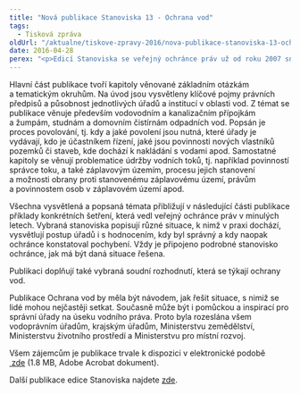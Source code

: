 ```yaml
---
title: "Nová publikace Stanoviska 13 - Ochrana vod"
tags:
  - Tisková zpráva
oldUrl: "/aktualne/tiskove-zpravy-2016/nova-publikace-stanoviska-13-ochrana-vod"
date: 2016-04-28
perex: "<p>Edicí Stanoviska se veřejný ochránce práv už od roku 2007 snaží usnadnit širší veřejnosti i úřadům orientaci v zákonech, prováděcích vyhláškách a rozsudcích správních soudů. Publikace s pořadovým číslem 13 - Ochrana vod – je tentokrát určena všem, kdo musí řešit záležitosti podle vodního práva, ať už jde například o budování studní, likvidaci odpadních vod, připojení staveb na vodovodní nebo kanalizační řad, ochranu před povodněmi apod.</p>"
---
```


<!-- imported from the old website -->

<p>Hlavní část publikace tvoří kapitoly věnované základním otázkám a tematickým okruhům. Na úvod jsou vysvětleny klíčové pojmy právních předpisů a působnost jednotlivých úřadů a institucí v oblasti vod. Z témat se publikace věnuje především vodovodním a kanalizačním přípojkám a žumpám, studnám a domovním čistírnám odpadních vod. Popsán je proces povolování, tj. kdy a jaké povolení jsou nutná, které úřady je vydávají, kdo je účastníkem řízení, jaké jsou povinnosti nových vlastníků pozemků či staveb, kde dochází k nakládání s vodami apod. Samostatné kapitoly se věnují problematice údržby vodních toků, tj. například povinností správce toku, a také záplavovým územím, procesu jejich stanovení a možnosti obrany proti stanovenému záplavovému území, právům a povinnostem osob v záplavovém území apod.</p> <p>Všechna vysvětlená a popsaná témata přibližují v následující části publikace příklady konkrétních šetření, která vedl veřejný ochránce práv v minulých letech. Vybraná stanoviska popisují různé situace, k nimž v praxi dochází, vysvětlují postup úřadů i s hodnocením, kdy byl správný a kdy naopak ochránce konstatoval pochybení. Vždy je připojeno podrobné stanovisko ochránce, jak má být daná situace řešena.</p> <p>Publikaci doplňují také vybraná soudní rozhodnutí, která se týkají ochrany vod.</p> <p>Publikace Ochrana vod by měla být návodem, jak řešit situace, s nimiž se lidé mohou nejčastěji setkat. Současně může být i pomůckou a inspirací pro správní úřady na úseku vodního práva. Proto byla rozeslána všem vodoprávním úřadům, krajským úřadům, Ministerstvu zemědělství, Ministerstvu životního prostředí a Ministerstvu pro místní rozvoj.</p> <p>Všem zájemcům je publikace trvale k dispozici v elektronické podobě <a title="Otevření do nového okna" href="https://www.ochrance.cz/fileadmin/user_upload/Publikace/sborniky_stanoviska/Sbornik_Ochrana_vod.pdf" target="_blank"><img alt="" src="https://www.ochrance.cz/typo3/ext/od_linkdesc/icons/pdf.gif" class="od_linkdesc_icon" /> zde</a> (1.8 MB, Adobe Acrobat dokument).</p><p> Další publikace edice Stanoviska najdete <a href="https://www.ochrance.cz/dalsi-aktivity/publikace/sborniky-stanoviska/">zde</a>.</p>
